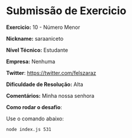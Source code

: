 # Submissão de Exercicio

**Exercicio:** 10 - Número Menor

**Nickname:** saraaniceto

**Nível Técnico:** Estudante

**Empresa:** Nenhuma

**Twitter**: https://twitter.com/felszaraz

**Dificuldade de Resolução:** Alta

**Comentários:**
Minha nossa senhora

**Como rodar o desafio**: 

Use o comando abaixo: 
```bash
node index.js 531
```